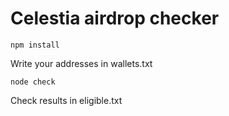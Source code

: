 # Celestia airdrop checker

`npm install`

Write your addresses in wallets.txt

`node check`

Check results in eligible.txt
